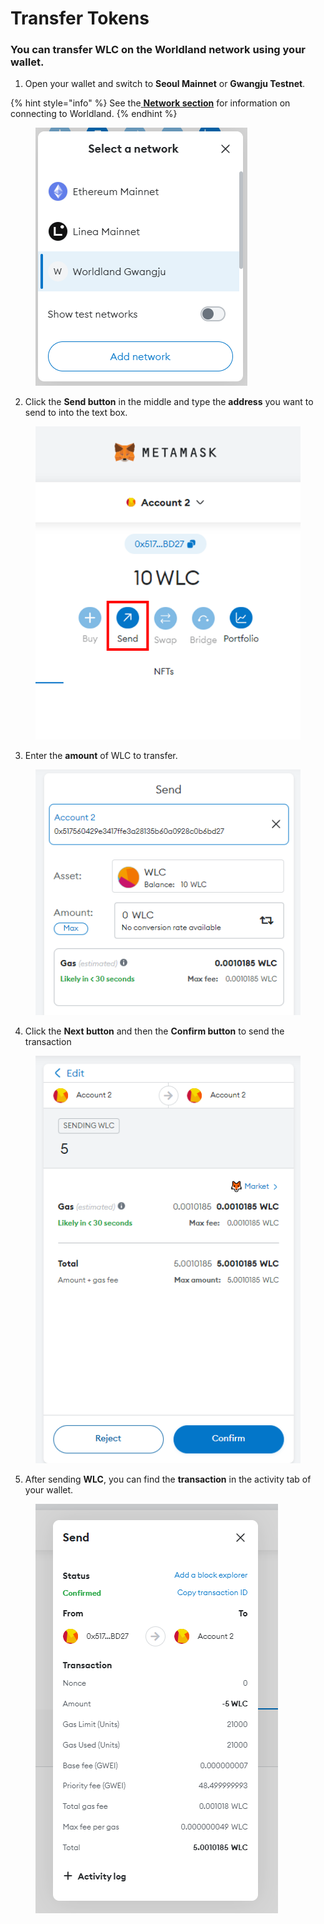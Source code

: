 # Transfer Tokens



### You can transfer WLC on the Worldland network using your wallet.

1. Open your wallet and switch to **Seoul Mainnet** or **Gwangju Testnet**.

{% hint style="info" %}
See the[ **Network section**](network.md) for information on connecting to Worldland.
{% endhint %}

<figure><img src="../../.gitbook/assets/image (10).png" alt=""><figcaption></figcaption></figure>

2. Click the **Send button** in the middle and type the **address** you want to send to into the text box.

<figure><img src="../../.gitbook/assets/image (12).png" alt=""><figcaption></figcaption></figure>

3. Enter the **amount** of WLC to transfer.

<figure><img src="../../.gitbook/assets/image (5).png" alt=""><figcaption></figcaption></figure>

4. Click the **Next button** and then the **Confirm button** to send the transaction

<figure><img src="../../.gitbook/assets/image (3).png" alt=""><figcaption></figcaption></figure>

5. After sending **WLC**, you can find the **transaction** in the activity tab of your wallet.

<figure><img src="../../.gitbook/assets/image (8).png" alt=""><figcaption></figcaption></figure>



